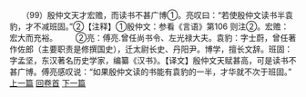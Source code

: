 　　（99）殷仲文天才宏赡，而读书不甚广博①。亮叹曰：“若使殷仲文读书半袁豹，才不减班固。”②【注释】①殷仲文：参看《言语》第106 则注②。宏赡：宏大而充裕。
　　②亮：傅亮.曾任尚书令、左光禄大夫。袁豹：字士蔚，曾任著作佐郎（主要职责是修撰国史），迁太尉长史、丹阳尹。博学，擅长文辞。班固：字孟坚，东汉著名历史学家，编纂《汉书》。【译文】殷仲文天赋甚高，可是读书不甚广博。傅亮感叹说：“如果殷仲文读的书能有袁豹的一半，才华就不次于班固。”
<br>[上一篇](04_098) [回卷首](04_000) [下一篇](04_100)
